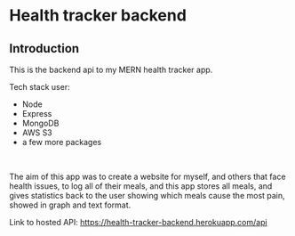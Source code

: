 # Health tracker backend

## Introduction

This is the backend api to my MERN health tracker app.

Tech stack user: 
* Node
* Express
* MongoDB
* AWS S3
* a few more packages

&nbsp;

The aim of this app was to create a website for myself, and others that face health issues, to log all of their meals, and this app stores all meals, and gives statistics back to the user showing which meals cause the most pain, showed in graph and text format.

Link to hosted API: https://health-tracker-backend.herokuapp.com/api
